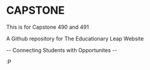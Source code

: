 # CAPSTONE
This is for Capstone 490 and 491

A Github repository for The Educationary Leap Website

 -- Connecting Students with Opportunites --

:P
